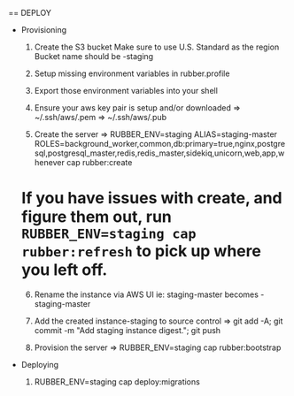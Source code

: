 == DEPLOY

* Provisioning

  1) Create the S3 bucket
    Make sure to use U.S. Standard as the region
    Bucket name should be <project-name>-staging

  2) Setup missing environment variables in rubber.profile

  3) Export those environment variables into your shell

  4) Ensure your aws key pair is setup and/or downloaded
    => ~/.ssh/aws/<project-name>.pem
    => ~/.ssh/aws/<project-name>.pub

  5) Create the server
    => RUBBER_ENV=staging ALIAS=staging-master ROLES=background_worker,common,db:primary=true,nginx,postgresql,postgresql_master,redis,redis_master,sidekiq,unicorn,web,app,whenever cap rubber:create
    # If you have issues with create, and figure them out, run `RUBBER_ENV=staging cap rubber:refresh` to pick up where you left off.

  6) Rename the instance via AWS UI
    ie: staging-master becomes <project-name>-staging-master

  7) Add the created instance-staging to source control
    => git add -A; git commit -m  "Add staging instance digest."; git push

  8) Provision the server
    => RUBBER_ENV=staging cap rubber:bootstrap

* Deploying

  1) RUBBER_ENV=staging cap deploy:migrations